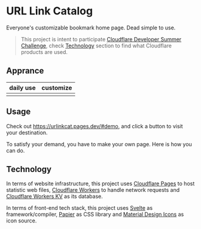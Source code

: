 # URL Link Catalog

Everyone's customizable bookmark home page. Dead simple to use. 

> This project is intent to participate [Cloudflare Developer Summer Challenge](https://challenge.developers.cloudflare.com/), check [Technology](#Technologies) section to find what  Cloudflare products are used.

## Apprance

| daily use | customize |
| --------- | --------- |
|     ![]()      |      ![]()     |


## Usage

Check out <https://urlinkcat.pages.dev/#demo>, and click a button to visit your destination.  

To satisfy your demand, you have to make your own page. Here is how you can do. 

## Technology

In terms of website infrastructure, this project uses [Cloudflare Pages](https://pages.dev) to host statistic web files,  [Cloudflare Workers](https://workers.dev) to handle network requests and [Cloudflare Workers KV](https://workers.dev) as its database. 

In terms of front-end tech stack, this project uses [Svelte](https://svelte.dev) as framework/compiler,  [Papier](http://gugel.io/papier/) as CSS library and [Material Design Icons](https://fonts.google.com/icons) as icon source. 
